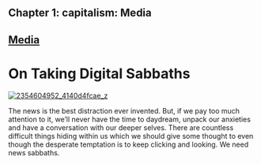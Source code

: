 Chapter  1: capitalism: Media
----------------------------

[Media](../category/capitalism/media/index.html)
------------------------------------------------

On Taking Digital Sabbaths
==========================

[![2354604952\_4140d4fcae\_z](http://i2.wp.com/www.thebookoflife.org/wp-content/uploads/2014/11/2354604952_4140d4fcae_z.jpg?resize=635%2C467)](http://i1.wp.com/www.thebookoflife.org/wp-content/uploads/2014/11/2354604952_4140d4fcae_z.jpg)

The news is the best distraction ever invented. But, if we pay too much attention to it, we’ll never have the time to daydream, unpack our anxieties and have a conversation with our deeper selves. There are countless difficult things hiding within us which we should give some thought to even though the desperate temptation is to keep clicking and looking. We need news sabbaths.

